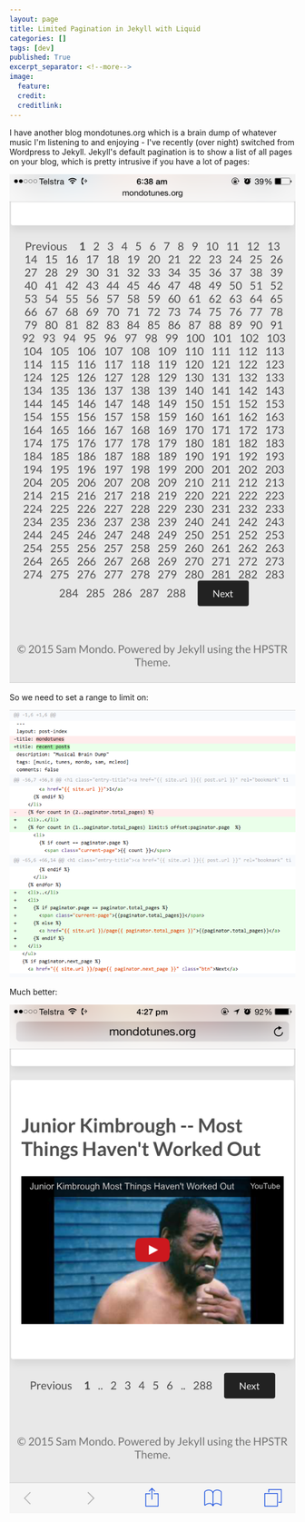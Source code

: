 ```yaml
---
layout: page
title: Limited Pagination in Jekyll with Liquid
categories: []
tags: [dev]
published: True
excerpt_separator: <!--more-->
image:
  feature:
  credit:
  creditlink:
---
```


I have another blog mondotunes.org which is a brain dump of whatever music I'm listening to and enjoying - I've recently (over night) switched from Wordpress to Jekyll.
Jekyll's default pagination is to show a list of all pages on your blog, which is pretty intrusive if you have a lot of pages:

![](images/misc/pagenationbad.png)

So we need to set a range to limit on:

![](images/misc/pagenationdiff.png)

Much better:

![](images/misc/pagenationgood.png)
